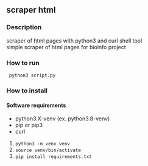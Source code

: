 ## scraper html

### Description
scraper of html pages with python3 and curl shell tool  <br>
simple scraper of html pages for bioinfo project


### How to run
``` python3 script.py```

### How to install
#### Software requirements
- python3.X-venv  (ex. python3.8-venv)
- pip or pip3
- curl

1. ```python3 -m venv venv```
2. ```source venv/bin/activate```
3. ```pip install requirements.txt```
